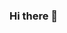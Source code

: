 ### Hi there 👋

<!--
**meryemipekci/meryemipekci** is a ✨ _special_ ✨ repository because its `README.md` (this file) appears on your GitHub profile.

Here are some ideas to get you started:

- 🌱 I’m currently learning Front end developer/react

- 💬 Ask me about anything that what motivates me to learn.
- 📫 How to reach me: meryemgurgen7@gmail.com

-->
